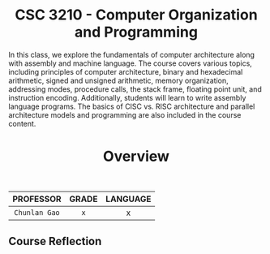 <h1 align="center">CSC 3210 - Computer Organization and Programming</h1>

In this class, we explore the fundamentals of computer architecture along with assembly and machine language. The course covers various topics, including principles of computer architecture, binary and hexadecimal arithmetic, signed and unsigned arithmetic, memory organization, addressing modes, procedure calls, the stack frame, floating point unit, and instruction encoding. Additionally, students will learn to write assembly language programs. The basics of CISC vs. RISC architecture and parallel architecture models and programming are also included in the course content.

<h1 align="center">Overview</h1>

<div align="center" style="inline-block"> 
<br/>

| PROFESSOR | GRADE | LANGUAGE |
| :-------: | :---: | :------: |
| `Chunlan Gao` | `x` | x |
</div>


## Course Reflection
